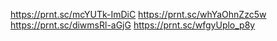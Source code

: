 https://prnt.sc/mcYUTk-ImDiC
https://prnt.sc/whYaOhnZzc5w
https://prnt.sc/diwmsRl-aGjG
https://prnt.sc/wfgyUplo_p8y